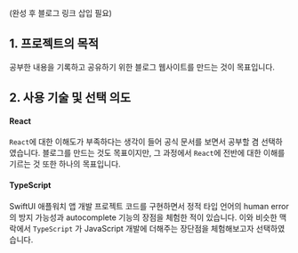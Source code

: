 (완성 후 블로그 링크 삽입 필요)

## 1. 프로젝트의 목적

공부한 내용을 기록하고 공유하기 위한 블로그 웹사이트를 만드는 것이 목표입니다.

## 2. 사용 기술 및 선택 의도

#### React

`React`에 대한 이해도가 부족하다는 생각이 들어 공식 문서를 보면서 공부할 겸 선택하였습니다. 블로그를 만드는 것도 목표이지만, 그 과정에서 `React`에 전반에 대한 이해를 기르는 것 또한 하나의 목표입니다.

#### TypeScript

SwiftUI 애플워치 앱 개발 프로젝트 코드를 구현하면서 정적 타입 언어의 human error의 방지 가능성과 autocomplete 기능의 장점을 체험한 적이 있습니다. 이와 비슷한 맥락에서 `TypeScript` 가 JavaScript 개발에 더해주는 장단점을 체험해보고자 선택하였습니다.
